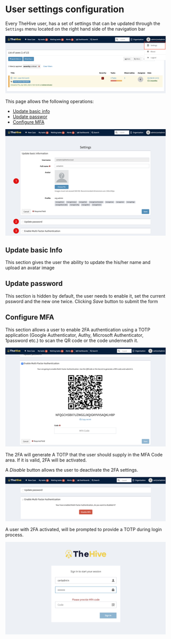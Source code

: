 # User settings configuration

Every TheHive user, has a set of settings that can be updated through the `Settings` menu located on the right hand side of the navigation bar

![user-settings-menu](./files/user-settings-menu.png)

This page allows the following operations:

- [Update basic info](#update-basic-info)
- [Update passwor](#update-password)
- [Configure MFA](#configure-mfa)

![user-settings-page](./files/user-settings-page.png)

## Update basic Info

This section gives the user the ability to update the his/her name and upload an avatar image

## Update password

This section is hidden by default, the user needs to enable it, set the current pssword and the new one twice. Clicking _Save_ button to submit the form

## Configure MFA

This section allows a user to enable 2FA authentication using a TOTP application (Google Authenticator, Authy, Microsoft Authenticator, 1password etc.) to scan the QR code or the code underneath it.

![2fa-enable](./files/2fa-enable.png)

The 2FA will generate A TOTP that the user should supply in the MFA Code area. If it is valid, 2FA will be activated.

A _Disable_ button allows the user to deactivate the 2FA settings.

![2fa-disable](./files/2fa-disable.png)

A user with 2FA activated, will be prompted to provide a TOTP during login process.

![2fa-login](./files/2fa-login.png)
